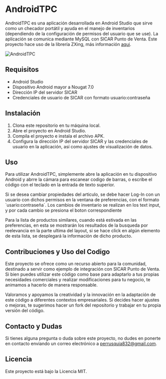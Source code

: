# AndroidTPC

AndroidTPC es una aplicación desarrollada en Android Studio que sirve como un checador portátil y ayuda en el manejo de inventarios (dependiendo de la configuración de permisos del usuario que se use). La aplicación se comunica mediante MySQL con SICAR Punto de Venta.
Este proyecto hace uso de la librería ZXing, más información [aqui](https://github.com/journeyapps/zxing-android-embedded).

![AndroidTPC](workflow.gif)

## Requisitos

- Android Studio
- Dispositivo Android mayor a Nougat 7.0
- Dirección IP del servidor SICAR
- Credenciales de usuario de SICAR con formato usuario:contraseña

## Instalación

1. Clona este repositorio en tu máquina local.
2. Abre el proyecto en Android Studio.
3. Compila el proyecto e instala el archivo APK.
4. Configura la dirección IP del servidor SICAR y las credenciales de usuario en la aplicación, así como ajustes de visualización de datos.

## Uso

Para utilizar AndroidTPC, simplemente abre la aplicación en tu dispositivo Android y abrre la cámara para escanear codigo de barras, o escribe el código con el teclado en la entrada de texto superior.

Si se desea cambiar propiedades del articulo, se debe hacer Log-In con un usuario con dichos permisos en la ventana de preferencias, con el formato ´usario:contraseña´. Los cambios de inventario se realizan en los text input, y por cada cambio se presiona el boton correspondiente

Para la lista de productos similares, cuando está estivada en las preferencias, en esta se mostrarán los resultados de la busqueda por reelevancia en la parte ultima del layout, si se hace click en algún elemento de esta lista, se desplegará la información de dicho producto.

## Contribuciones y Uso del Codigo

Este proyecto se ofrece como un recurso abierto para la comunidad, destinado a servir como ejemplo de integración con SICAR Punto de Venta. Si bien puedes utilizar este código como base para adaptarlo a tus propias necesidades comerciales y realizar modificaciones para tu negocio, te animamos a hacerlo de manera responsable.

Valoramos y apoyamos la creatividad y la innovación en la adaptación de este código a diferentes contextos empresariales. Si decides hacer ajustes o mejoras, te sugerimos hacer un fork del repositorio y trabajar en tu propia versión del código.

## Contacto y Dudas
Si tienes alguna pregunta o duda sobre este proyecto, no dudes en ponerte en contacto enviando un correo electrónico a perrusquia832@gmail.com.

## Licencia
Este proyecto está bajo la Licencia MIT.
